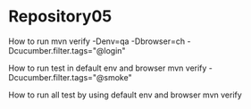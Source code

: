 # Repository05
How to run
mvn verify -Denv=qa -Dbrowser=ch -Dcucumber.filter.tags="@login"

How to run test in default env and browser
mvn verify -Dcucumber.filter.tags="@smoke"

How to run all test by using default env and browser
mvn verify
